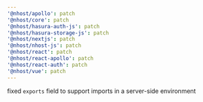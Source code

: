 ```yaml
---
'@nhost/apollo': patch
'@nhost/core': patch
'@nhost/hasura-auth-js': patch
'@nhost/hasura-storage-js': patch
'@nhost/nextjs': patch
'@nhost/nhost-js': patch
'@nhost/react': patch
'@nhost/react-apollo': patch
'@nhost/react-auth': patch
'@nhost/vue': patch
---
```


fixed `exports` field to support imports in a server-side environment
